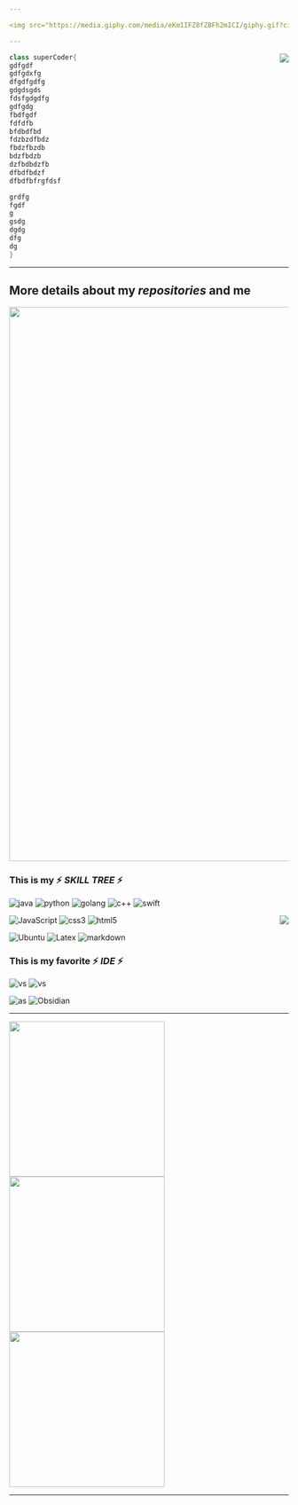 ```yaml
---

<img src="https://media.giphy.com/media/eKm1IFZ8fZBFh2mICI/giphy.gif?cid=ecf05e47khxx6mqb70utl6tjo279ftcgy5395i9opl9kqy9q&ep=v1_gifs&rid=giphy.gif&ct=ts" width="280" height="100"></img><img src="https://media.giphy.com/media/eKm1IFZ8fZBFh2mICI/giphy.gif?cid=ecf05e47khxx6mqb70utl6tjo279ftcgy5395i9opl9kqy9q&ep=v1_gifs&rid=giphy.gif&ct=ts" width="280" height="100"></img><img src="https://media.giphy.com/media/eKm1IFZ8fZBFh2mICI/giphy.gif?cid=ecf05e47khxx6mqb70utl6tjo279ftcgy5395i9opl9kqy9q&ep=v1_gifs&rid=giphy.gif&ct=ts" width="280" height="100"></img>

---
```

<img align="right" src="https://media.giphy.com/media/qMA60yQ2fUkXzm7WD2/giphy.gif?cid=ecf05e47i13dl3ixlq1ju3gpdul4qvf85la5ez7kfk460ngp&ep=v1_gifs&rid=giphy.gif&ct=s"></img>

```java
class superCoder{
gdfgdf
gdfgdxfg
dfgdfgdfg
gdgdsgds
fdsfgdgdfg
gdfgdg
fbdfgdf
fdfdfb
bfdbdfbd
fdzbzdfbdz
fbdzfbzdb
bdzfbdzb
dzfbdbdzfb
dfbdfbdzf
dfbdfbfrgfdsf

grdfg
fgdf
g
gsdg
dgdg
dfg
dg
}
```
---
## More details about my ***repositories*** and me
<!--

<p>
  <img src="https://streak-stats.demolab.com?user=drunksweet&theme=merko&hide_border=true&border_radius=10&date_format=%5BY.%5Dn.j"></img>
  
</p>

![Top Langs](https://github-readme-stats.vercel.app/api/top-langs/?username=drunksweet&layout=compact&theme=white)
-->

<img src="https://github-readme-activity-graph.vercel.app/graph?username=drunksweet&theme=gruvbox&hide_border=true&border_radius=10" width="1000"></img>

### This is my ⚡ ***SKILL TREE*** ⚡

![java](https://img.shields.io/badge/Java-ED8B00?style=for-the-badge&logo=javase&logoColor=white)
![python](https://img.shields.io/badge/Python-3776AB?style=for-the-badge&logo=python&logoColor=white)
![golang](https://img.shields.io/badge/Go-00ADD8?style=for-the-badge&logo=go&logoColor=white)
![c++](https://img.shields.io/badge/C++-00599C?style=for-the-badge&logo=cplusplus&logoColor=white)
![swift](https://img.shields.io/badge/swift-ff7500?style=for-the-badge&logo=swift&logoColor=white)

<img align="right" src="https://github-readme-stats.vercel.app/api?username=drunksweet&show_icons=true&theme=gruvbox&hide_border=true&border_radius=10"></img>

![JavaScript](https://img.shields.io/badge/Javascript-ffd500?style=for-the-badge&logo=javascript&logoColor=black)
![css3](https://img.shields.io/badge/CSS-0099e6?style=for-the-badge&logo=css3&logoColor=white)
![html5](https://img.shields.io/badge/HTML-ff5500?style=for-the-badge&logo=html5&logoColor=white)

![Ubuntu](https://img.shields.io/badge/Ubuntu-FF4444?style=for-the-badge&logo=ubuntu&logoColor=white)
![Latex](https://img.shields.io/badge/Latex-20B2AA?style=for-the-badge&logo=latex&logoColor=white)
![markdown](https://img.shields.io/badge/Markdown-000000?style=for-the-badge&logo=markdown&logoColor=white)

<!--
![ROS](https://img.shields.io/badge/ROS-191970?style=for-the-badge&logo=ros&logoColor=white)
![ArduPilot](https://img.shields.io/badge/ArduPilot-000000?style=for-the-badge&logo=ardupilot&logoColor=white)
-->

### This is my favorite ⚡ ***IDE*** ⚡
![vs](https://img.shields.io/badge/Visual_Studio-5C2D91?style=for-the-badge&logo=vs&logoColor=white)
![vs](https://img.shields.io/badge/Visual_Studio_Code-0078D4?style=for-the-badge&logo=visual%20studio%20code&logoColor=white)

<!--![javaidea](https://img.shields.io/badge/IntelliJ_IDEA-000000.svg?style=for-the-badge&logo=intellij-idea&logoColor=White)-->
![as](https://img.shields.io/badge/Android_Studio-3DDC84?style=for-the-badge&logo=android-studio&logoColor=white)
![Obsidian](https://img.shields.io/badge/obsidian-7c3aed?style=for-the-badge&logo=obsidian&logoColor=black)
<!--![Clion](https://img.shields.io/badge/CLion-000000?style=for-the-badge&logo=clion&logoColor=white)-->

---

<img src="https://media.giphy.com/media/NsdzTDwJpM7dQNmLjR/giphy.gif?cid=ecf05e47i13dl3ixlq1ju3gpdul4qvf85la5ez7kfk460ngp&ep=v1_gifs&rid=giphy.gif&ct=s" width="280"></img><img src="https://media.giphy.com/media/SUX1TQHpE69rSX01DU/giphy.gif?cid=ecf05e47i13dl3ixlq1ju3gpdul4qvf85la5ez7kfk460ngp&ep=v1_gifs&rid=giphy.gif&ct=s" width="280"></img><img src="https://media.giphy.com/media/SaJMubXW9W5tEfmBAP/giphy.gif?cid=ecf05e47khxx6mqb70utl6tjo279ftcgy5395i9opl9kqy9q&ep=v1_gifs&rid=giphy.gif&ct=s" width="280"></img>

---


<!--
### More personal informations
👣**This is my personal blog to share my thought and sight [MyBlog](https://drunksweet.github.io/)**
### ✨ The number of ***VISITORS*** (of course include myself🤔) ✨
<img src="https://media.giphy.com/media/mVWFDI1t56KLuzgWav/giphy.gif"></img>
-->


<!-- 
🌻[CSDN](https://blog.csdn.net/2301_80272161?spm=1000.2115.3001.5343) 
-->

<!--
**drunksweet/drunksweet** is a ✨ _special_ ✨ repository because its `README.md` (this file) appears on your GitHub profile.

Here are some ideas to get you started:

- 🔭 I’m currently working on ...
- 🌱 I’m currently learning ...
- 👯 I’m looking to collaborate on ...
- 🤔 I’m looking for help with ...
- 💬 Ask me about ...
- 📫 How to reach me: ...
- 😄 Pronouns: ...
- ⚡ Fun fact: ...
- ![](https://starchart.cc/drunksweet/tangjava.svg)
https://profile-counter.glitch.me/drunksweet/count.svg
-->
